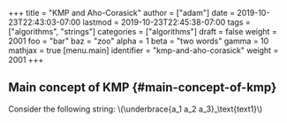 +++
title = "KMP and Aho-Corasick"
author = ["adam"]
date = 2019-10-23T22:43:03-07:00
lastmod = 2019-10-23T22:45:38-07:00
tags = ["algorithms", "strings"]
categories = ["algorithms"]
draft = false
weight = 2001
foo = "bar"
baz = "zoo"
alpha = 1
beta = "two words"
gamma = 10
mathjax = true
[menu.main]
  identifier = "kmp-and-aho-corasick"
  weight = 2001
+++

## Main concept of KMP {#main-concept-of-kmp}

Consider the following string:
\\(\underbrace{a\_1 a\_2 a\_3}\_\text{text1}\\)
